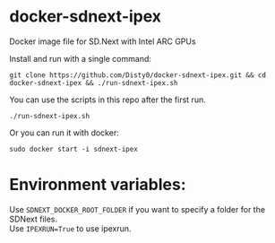 # docker-sdnext-ipex
Docker image file for SD.Next with Intel ARC GPUs  

Install and run with a single command:  
```
git clone https://github.com/Disty0/docker-sdnext-ipex.git && cd docker-sdnext-ipex && ./run-sdnext-ipex.sh
```  

You can use the scripts in this repo after the first run.  
```
./run-sdnext-ipex.sh
```  

Or you can run it with docker:  
```
sudo docker start -i sdnext-ipex
```


# Environment variables:
Use `SDNEXT_DOCKER_ROOT_FOLDER` if you want to specify a folder for the SDNext files.  
Use `IPEXRUN=True` to use ipexrun.  
